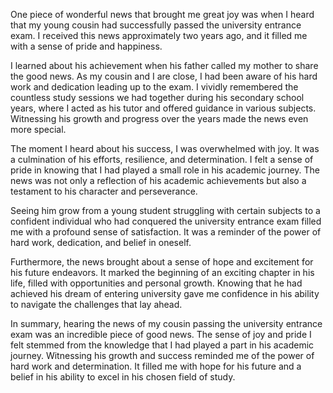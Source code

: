 One piece of wonderful news that brought me great joy was when I heard that my young cousin had successfully passed the university entrance exam. I received this news approximately two years ago, and it filled me with a sense of pride and happiness.

I learned about his achievement when his father called my mother to share the good news. As my cousin and I are close, I had been aware of his hard work and dedication leading up to the exam. I vividly remembered the countless study sessions we had together during his secondary school years, where I acted as his tutor and offered guidance in various subjects. Witnessing his growth and progress over the years made the news even more special.

The moment I heard about his success, I was overwhelmed with joy. It was a culmination of his efforts, resilience, and determination. I felt a sense of pride in knowing that I had played a small role in his academic journey. The news was not only a reflection of his academic achievements but also a testament to his character and perseverance.

Seeing him grow from a young student struggling with certain subjects to a confident individual who had conquered the university entrance exam filled me with a profound sense of satisfaction. It was a reminder of the power of hard work, dedication, and belief in oneself.

Furthermore, the news brought about a sense of hope and excitement for his future endeavors. It marked the beginning of an exciting chapter in his life, filled with opportunities and personal growth. Knowing that he had achieved his dream of entering university gave me confidence in his ability to navigate the challenges that lay ahead.

In summary, hearing the news of my cousin passing the university entrance exam was an incredible piece of good news. The sense of joy and pride I felt stemmed from the knowledge that I had played a part in his academic journey. Witnessing his growth and success reminded me of the power of hard work and determination. It filled me with hope for his future and a belief in his ability to excel in his chosen field of study.